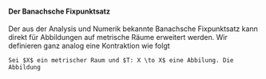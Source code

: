 #### Der Banachsche Fixpunktsatz

Der aus der Analysis und Numerik bekannte Banachsche Fixpunktsatz kann direkt für Abbildungen auf metrische Räume erweitert werden. Wir definieren ganz analog eine Kontraktion wie folgt

```{admonition} Definition: Kontraktion
Sei $X$ ein metrischer Raum und $T: X \to X$ eine Abbilung. Die Abbildung
```
